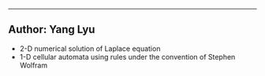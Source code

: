 ----------------
Author: Yang Lyu
----------------
* 2-D numerical solution of Laplace equation
* 1-D cellular automata using rules under the convention of Stephen Wolfram
